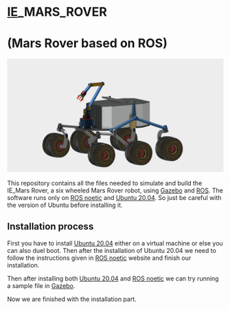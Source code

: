 # [IE](https://ie.nitk.ac.in/)_MARS_ROVER
# (Mars Rover based on ROS)

![IE_MARS_ROVER](https://github.com/govoyager/IE_MARS_ROVER/blob/main/Images/mars%20rover%201.png)

This repository contains all the files needed to simulate and build the IE_Mars Rover, a six wheeled Mars Rover robot, using [Gazebo](http://gazebosim.org/)  and [ROS](https://www.ros.org/).
The software runs only on [ROS noetic](http://wiki.ros.org/noetic) and [Ubuntu 20.04](http://www.releases.ubuntu.com/20.04/). So just be careful with the version of Ubuntu before installing it.

## Installation process

First you have to install [Ubuntu 20.04](http://www.releases.ubuntu.com/20.04/) either on a virtual machine or else you can also duel boot. Then after the installation of Ubuntu 20.04 we need to follow the instructions given in [ROS noetic](http://wiki.ros.org/noetic) website and finish our installation.

Then after installing both [Ubuntu 20.04](http://www.releases.ubuntu.com/20.04/) and [ROS noetic](http://wiki.ros.org/noetic) we can try running a sample file in [Gazebo](http://gazebosim.org/). 

Now we are finished with the installation part.

## 
